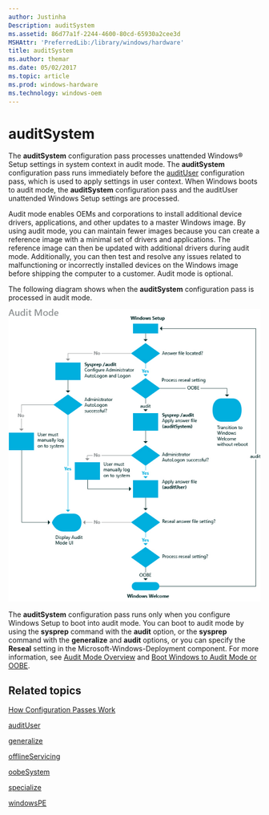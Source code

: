 ```yaml
---
author: Justinha
Description: auditSystem
ms.assetid: 86d77a1f-2244-4600-80cd-65930a2cee3d
MSHAttr: 'PreferredLib:/library/windows/hardware'
title: auditSystem
ms.author: themar
ms.date: 05/02/2017
ms.topic: article
ms.prod: windows-hardware
ms.technology: windows-oem
---
```


# auditSystem


The **auditSystem** configuration pass processes unattended Windows® Setup settings in system context in audit mode. The **auditSystem** configuration pass runs immediately before the [auditUser](audituser.md) configuration pass, which is used to apply settings in user context. When Windows boots to audit mode, the **auditSystem** configuration pass and the auditUser unattended Windows Setup settings are processed.

Audit mode enables OEMs and corporations to install additional device drivers, applications, and other updates to a master Windows image. By using audit mode, you can maintain fewer images because you can create a reference image with a minimal set of drivers and applications. The reference image can then be updated with additional drivers during audit mode. Additionally, you can then test and resolve any issues related to malfunctioning or incorrectly installed devices on the Windows image before shipping the computer to a customer. Audit mode is optional.

The following diagram shows when the **auditSystem** configuration pass is processed in audit mode.

![auditmode configuration pass](images/dep-win8-l-auditmode.jpg)

The **auditSystem** configuration pass runs only when you configure Windows Setup to boot into audit mode. You can boot to audit mode by using the **sysprep** command with the **audit** option, or the **sysprep** command with the **generalize** and **audit** options, or you can specify the **Reseal** setting in the Microsoft-Windows-Deployment component. For more information, see [Audit Mode Overview](audit-mode-overview.md) and [Boot Windows to Audit Mode or OOBE](boot-windows-to-audit-mode-or-oobe.md).

## <span id="related_topics"></span>Related topics


[How Configuration Passes Work](how-configuration-passes-work.md)

[auditUser](audituser.md)

[generalize](generalize.md)

[offlineServicing](offlineservicing.md)

[oobeSystem](oobesystem.md)

[specialize](specialize.md)

[windowsPE](windowspe.md)

 

 






